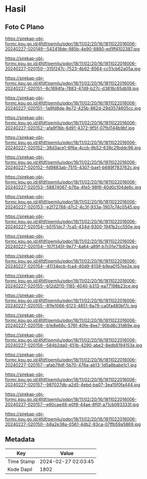 # Hasil

## Foto C Plano

https://sirekap-obj-formc.kpu.go.id/4fdf/pemilu/pdpr/18/11/02/20/16/1811022016006-20240227-020149--542418de-985b-4e90-8880-ed1ff4102387.jpg

https://sirekap-obj-formc.kpu.go.id/4fdf/pemilu/pdpr/18/11/02/20/16/1811022016006-20240227-020150--315f247c-7523-4b92-8564-cc51cb62a05a.jpg

https://sirekap-obj-formc.kpu.go.id/4fdf/pemilu/pdpr/18/11/02/20/16/1811022016006-20240227-020151--8c1694fa-7883-47d9-b27c-d3816c65db18.jpg

https://sirekap-obj-formc.kpu.go.id/4fdf/pemilu/pdpr/18/11/02/20/16/1811022016006-20240227-020151--1a9fd8da-8e72-425b-862d-29d3574605cc.jpg

https://sirekap-obj-formc.kpu.go.id/4fdf/pemilu/pdpr/18/11/02/20/16/1811022016006-20240227-020152--afa9f16b-6d91-4372-9f5f-07fb1144b9bf.jpg

https://sirekap-obj-formc.kpu.go.id/4fdf/pemilu/pdpr/18/11/02/20/16/1811022016006-20240227-020152--38d3ace1-6f6a-4ccb-9b52-638c2fbddc96.jpg

https://sirekap-obj-formc.kpu.go.id/4fdf/pemilu/pdpr/18/11/02/20/16/1811022016006-20240227-020152--fd9883ab-7515-4307-bae1-b689f783762c.jpg

https://sirekap-obj-formc.kpu.go.id/4fdf/pemilu/pdpr/18/11/02/20/16/1811022016006-20240227-020153--58874067-b76a-4fe5-98f6-40d0c104de6c.jpg

https://sirekap-obj-formc.kpu.go.id/4fdf/pemilu/pdpr/18/11/02/20/16/1811022016006-20240227-020153--e2f72788-d7c2-4c3f-933a-1907c74c0545.jpg

https://sirekap-obj-formc.kpu.go.id/4fdf/pemilu/pdpr/18/11/02/20/16/1811022016006-20240227-020154--b5151dc7-7ca5-434d-9300-1941b2cc550e.jpg

https://sirekap-obj-formc.kpu.go.id/4fdf/pemilu/pdpr/18/11/02/20/16/1811022016006-20240227-020154--107f345f-9e77-4a64-a89f-b7c01e71b92e.jpg

https://sirekap-obj-formc.kpu.go.id/4fdf/pemilu/pdpr/18/11/02/20/16/1811022016006-20240227-020154--41134ecb-fca4-40d9-8139-b9ea0157ee2e.jpg

https://sirekap-obj-formc.kpu.go.id/4fdf/pemilu/pdpr/18/11/02/20/16/1811022016006-20240227-020155--b12d2f15-1185-4040-b313-ea77198b23ce.jpg

https://sirekap-obj-formc.kpu.go.id/4fdf/pemilu/pdpr/18/11/02/20/16/1811022016006-20240227-020155--81fe1066-6123-4851-8a79-ca0fa480bf7c.jpg

https://sirekap-obj-formc.kpu.go.id/4fdf/pemilu/pdpr/18/11/02/20/16/1811022016006-20240227-020156--b1e8e68c-576f-40fe-8ee7-90bd8c31d69e.jpg

https://sirekap-obj-formc.kpu.go.id/4fdf/pemilu/pdpr/18/11/02/20/16/1811022016006-20240227-020156--584b2da0-451b-4290-abe2-8edb6194153e.jpg

https://sirekap-obj-formc.kpu.go.id/4fdf/pemilu/pdpr/18/11/02/20/16/1811022016006-20240227-020157--afab79df-5b70-476a-ab13-1d5a8babe1c1.jpg

https://sirekap-obj-formc.kpu.go.id/4fdf/pemilu/pdpr/18/11/02/20/16/1811022016006-20240227-020157--987027db-a2d5-4ebd-ba07-3ea15f0fa444.jpg

https://sirekap-obj-formc.kpu.go.id/4fdf/pemilu/pdpr/18/11/02/20/16/1811022016006-20240227-020157--e60cae48-e0f8-44ae-8f0f-a71cb093333f.jpg

https://sirekap-obj-formc.kpu.go.id/4fdf/pemilu/pdpr/18/11/02/20/16/1811022016006-20240227-020150--b8a2e38a-0561-4db2-83ca-07ffb59a5869.jpg


## Metadata

| Key        | Value               |
| ---------- | ------------------- |
| Time Stamp | 2024-02-27 02:03:45 |
| Kode Dapil | 1802                |



